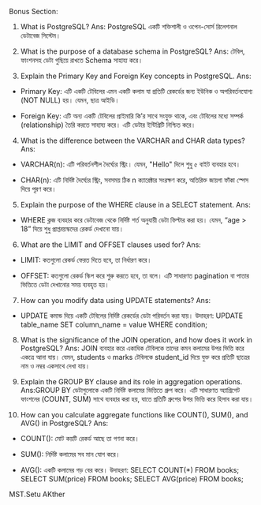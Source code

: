 Bonus Section:

1. What is PostgreSQL?
 Ans: PostgreSQL একটি শক্তিশালী ও ওপেন-সোর্স রিলেশনাল ডেটাবেজ সিস্টেম। 

2. What is the purpose of a database schema in PostgreSQL?
 Ans: টেবিল, ফাংশনসহ ডেটা গুছিয়ে রাখতে Schema সাহায্য করে।

3. Explain the Primary Key and Foreign Key concepts in PostgreSQL.
Ans: 
 - Primary Key: এটি একটি টেবিলের এমন একটি কলাম যা প্রতিটি রেকর্ডের জন্য ইউনিক ও অপরিবর্তনযোগ্য (NOT NULL) হয়। যেমন, ছাত্র আইডি।

 - Foreign Key: এটি অন্য একটি টেবিলের প্রাইমারি কি’র সাথে সংযুক্ত থাকে, এবং টেবিলের মধ্যে সম্পর্ক (relationship) তৈরি করতে সাহায্য করে। এটি ডেটার ইন্টিগ্রিটি নিশ্চিত করে।

4. What is the difference between the VARCHAR and CHAR data types?
 Ans:
  - VARCHAR(n): এটি পরিবর্তনশীল দৈর্ঘ্যের স্ট্রিং। যেমন, "Hello" দিলে শুধু ৫ বাইট ব্যবহার হবে।

  - CHAR(n): এটি নির্দিষ্ট দৈর্ঘ্যের স্ট্রিং, সবসময় ঠিক n ক্যারেক্টার সংরক্ষণ করে, অতিরিক্ত জায়গা ফাঁকা স্পেস দিয়ে পূরণ করে।

5. Explain the purpose of the WHERE clause in a SELECT statement.
 Ans: 
  - WHERE ক্লজ ব্যবহার করে ডেটাবেজ থেকে নির্দিষ্ট শর্ত অনুযায়ী ডেটা ফিল্টার করা হয়। যেমন, “age > 18” দিয়ে শুধু প্রাপ্তবয়স্কদের রেকর্ড দেখানো যায়।

6. What are the LIMIT and OFFSET clauses used for?
 Ans:
  - LIMIT: কতগুলো রেকর্ড ফেরত দিতে হবে, তা নির্ধারণ করে।

  - OFFSET: কতগুলো রেকর্ড স্কিপ করে শুরু করতে হবে, তা বলে।
এটি সাধারণত pagination বা পাতার ভিত্তিতে ডেটা দেখানোর সময় ব্যবহৃত হয়।

7. How can you modify data using UPDATE statements?
 Ans:
 - UPDATE কমান্ড দিয়ে একটি টেবিলের নির্দিষ্ট রেকর্ডের ডেটা পরিবর্তন করা যায়। 
  উদাহরণ:
   UPDATE table_name
    SET column_name = value
    WHERE condition;

8. What is the significance of the JOIN operation, and how does it work in PostgreSQL?
 Ans: JOIN ব্যবহার করে একাধিক টেবিলকে তাদের কমন কলামের উপর ভিত্তি করে একত্রে আনা যায়। যেমন, students ও marks টেবিলকে student_id দিয়ে যুক্ত করে প্রতিটি ছাত্রের নাম ও নম্বর একসাথে দেখা যায়।

9. Explain the GROUP BY clause and its role in aggregation operations.
 Ans:GROUP BY ডেটাগুলোকে একটি নির্দিষ্ট কলামের ভিত্তিতে গ্রুপ করে। এটি সাধারণত অ্যাগ্রিগেট ফাংশনের (COUNT, SUM) সাথে ব্যবহার করা হয়, যাতে প্রতিটি গ্রুপের উপর ভিত্তি করে হিসাব করা যায়।

10. How can you calculate aggregate functions like COUNT(), SUM(), and AVG() in PostgreSQL?
 Ans: 
  - COUNT(): মোট কয়টি রেকর্ড আছে তা গণনা করে।

  - SUM(): নির্দিষ্ট কলামের সব মান যোগ করে।

  - AVG(): একটি কলামের গড় বের করে।
   উদাহরণ:
    SELECT COUNT(*) FROM books;
    SELECT SUM(price) FROM books;
    SELECT AVG(price) FROM books;

MST.Setu AKther 